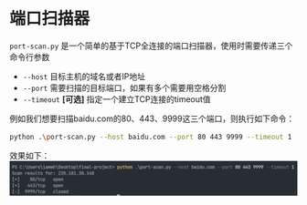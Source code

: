 # 端口扫描器

`port-scan.py` 是一个简单的基于TCP全连接的端口扫描器，使用时需要传递三个命令行参数
- `--host` 目标主机的域名或者IP地址
- `--port` 需要扫描的目标端口，如果有多个需要用空格分割
- `--timeout` **[可选]** 指定一个建立TCP连接的timeout值

例如我们想要扫描baidu.com的80、443、9999这三个端口，则执行如下命令：
```bash
python .\port-scan.py --host baidu.com --port 80 443 9999 --timeout 1
```
效果如下：
![port scanner](./image/port-scanner.png)